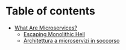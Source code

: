 # Table of contents

* [What Are Microservices?](README.md)
  * [Escaping Monolithic Hell](what-are-microservices/escaping-monolithic-hell.md)
  * [Architettura a microservizi in soccorso](what-are-microservices/architettura-a-microservizi-in-soccorso.md)
